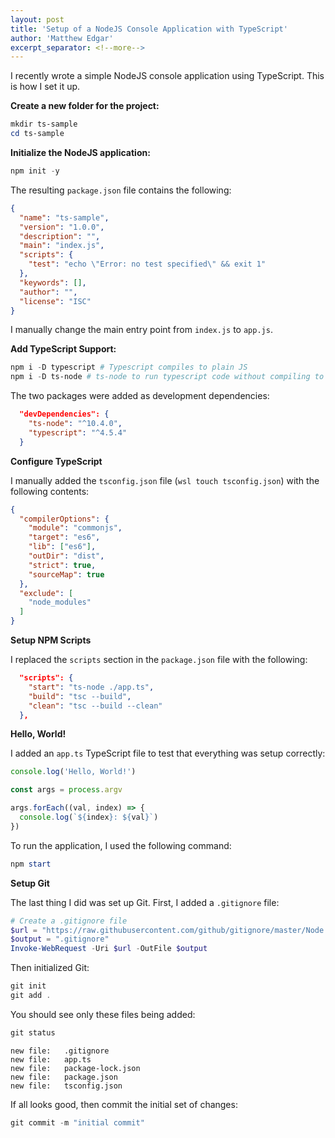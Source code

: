 ```yaml
---
layout: post
title: 'Setup of a NodeJS Console Application with TypeScript'
author: 'Matthew Edgar'
excerpt_separator: <!--more-->
---
```


I recently wrote a simple NodeJS console application using TypeScript. This is how I set it up.
 
<!--more-->

**Create a new folder for the project:**

```powershell
mkdir ts-sample
cd ts-sample
```

**Initialize the NodeJS application:**

```powershell
npm init -y
```

The resulting `package.json` file contains the following:

```json
{
  "name": "ts-sample",
  "version": "1.0.0",
  "description": "",
  "main": "index.js",
  "scripts": {
    "test": "echo \"Error: no test specified\" && exit 1"
  },
  "keywords": [],
  "author": "",
  "license": "ISC"
}
```

I manually change the main entry point from `index.js` to `app.js`.

**Add TypeScript Support:**

```powershell
npm i -D typescript # Typescript compiles to plain JS  
npm i -D ts-node # ts-node to run typescript code without compiling to JS  
```

The two packages were added as development dependencies:

```json
  "devDependencies": {
    "ts-node": "^10.4.0",
    "typescript": "^4.5.4"
  }
```

**Configure TypeScript**

I manually added the `tsconfig.json` file (`wsl touch tsconfig.json`) with the following contents:

```json
{
  "compilerOptions": {
    "module": "commonjs",
    "target": "es6",
    "lib": ["es6"],
    "outDir": "dist",
    "strict": true,
    "sourceMap": true
  },
  "exclude": [
    "node_modules"
  ] 
}
```

**Setup NPM Scripts**

I replaced the `scripts` section in the `package.json` file with the following:

```json
  "scripts": {
    "start": "ts-node ./app.ts",
    "build": "tsc --build",
    "clean": "tsc --build --clean"
  },
```

**Hello, World!**

I added an `app.ts` TypeScript file to test that everything was setup correctly:

```typescript
console.log('Hello, World!')

const args = process.argv

args.forEach((val, index) => {
  console.log(`${index}: ${val}`)
})
```

To run the application, I used the following command:

```powershell
npm start
```
 
**Setup Git**

The last thing I did was set up Git. First, I added a `.gitignore` file:

```powershell
# Create a .gitignore file
$url = "https://raw.githubusercontent.com/github/gitignore/master/Node.gitignore"
$output = ".gitignore"
Invoke-WebRequest -Uri $url -OutFile $output
```

Then initialized Git:

```powershell
git init
git add .
```

You should see only these files being added:

```powershell
git status
```

```
new file:   .gitignore
new file:   app.ts
new file:   package-lock.json
new file:   package.json
new file:   tsconfig.json
```

If all looks good, then commit the initial set of changes:

```powershell
git commit -m "initial commit"
```
